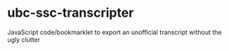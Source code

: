# ubc-ssc-transcripter
JavaScript code/bookmarklet to export an unofficial transcript without the ugly clutter
